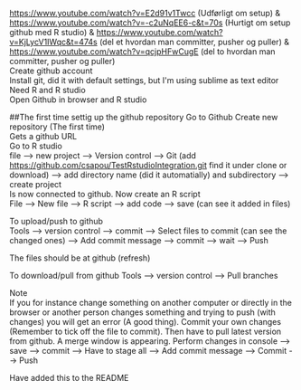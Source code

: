 https://www.youtube.com/watch?v=E2d91v1Twcc (Udførligt om setup) & https://www.youtube.com/watch?v=-c2uNqEE6-c&t=70s (Hurtigt om setup github med R studio) & https://www.youtube.com/watch?v=KjLycV1IWqc&t=474s (del et hvordan man committer, pusher og puller) & https://www.youtube.com/watch?v=qcjpHFwCugE (del to hvordan man committer, pusher og puller)    
Create github account  
Install git, did it with default settings, but I'm using sublime as text editor
Need R and R studio  
Open Github in browser and R studio  

##The first time settig up the github repository
Go to Github
Create new repository (The first time)  
Gets a github URL  
Go to R studio  
file --> new project --> Version control --> Git (add https://github.com/csapou/TestRstudioIntegration.git find it under clone or download) --> add directory name (did it automatially) and subdirectory --> create project  
Is now connected to github. Now create an R script  
File --> New file --> R script --> add code --> save (can see it added in files)

To upload/push to github  
Tools --> version control --> commit --> Select files to commit (can see the changed ones) --> Add commit message --> commit --> wait --> Push

The files should be at github (refresh)

To download/pull from github 
Tools --> version control --> Pull branches

Note  
If you for instance change something on another computer or directly in the browser or another person changes something and trying to push (with changes) you will get an error (A good thing). 
Commit your own changes (Remember to tick off the file to commit). Then have to pull latest version from github. A merge window is appearing. Perform changes in console --> save --> commit --> Have to stage all --> Add commit message --> Commit --> Push 

Have added this to the README
